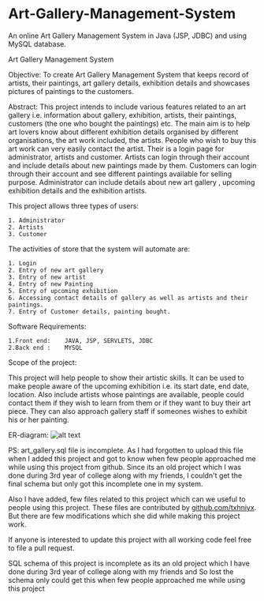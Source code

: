 # Art-Gallery-Management-System
An online Art Gallery Management System in Java (JSP, JDBC) and using MySQL database.



Art Gallery Management System


Objective: To create Art Gallery Management System that keeps record of artists, their paintings, art gallery details, exhibition details and showcases pictures of paintings to the customers.

Abstract: This project intends to include various features related to an art gallery i.e. information about gallery, exhibition, artists, their paintings, customers (the one who bought the paintings) etc. The main aim is to help art lovers know about different exhibition details organised by different organisations, the art work included, the artists. People who wish to buy this art work can very easily contact the artist. Their is a login page for administrator, artists and customer. Artists can login through their account and include details about new paintings made by them. Customers can login through their account and see different paintings available for selling purpose. Administrator can include details about new art gallery , upcoming exhibition details and the exhibition artists.



This project allows three types of users:

	1. Administrator
	2. Artists
	3. Customer



The activities of store that the system will automate are:

	1. Login
	2. Entry of new art gallery
	3. Entry of new artist
	4. Entry of new Painting
	5. Entry of upcoming exhibition
	6. Accessing contact details of gallery as well as artists and their paintings.
	7. Entry of Customer details, painting bought. 

Software Requirements:
	
	1.Front end:	JAVA, JSP, SERVLETS, JDBC
	2.Back end : 	MYSQL




Scope of the project: 

This project will help people to show their artistic skills. It can be used to make people aware of the upcoming exhibition i.e. its start date, end date, location. Also include artists whose paintings are available, people could contact them if they wish to learn from them or if they want to buy their art piece. They can also approach gallery staff if someones wishes to exhibit his or her painting. 

ER-diagram:
![alt text](https://github.com/roshan02/Art-Gallery-Management-System/blob/master/ER-diagram.png)


PS: art_gallery.sql file is incomplete. As I had forgotten to upload this file when I added this project and got to know when few people approached me while using this project from github. Since its an old project which I was done during 3rd year of college along with my friends, I couldn't get the final schema but only got this incomplete one in my system. 

Also I have added, few files related to this project which can we useful to people using this project. These files are contributed by [github.com/txhniyx](https://github.com/txhniyx). But there are few modifications which she did while making this project work.

If anyone is interested to update this project with all working code feel free to file a pull request.


SQL schema of this project is incomplete as its an old project which I have done during 3rd year of college along with my friends and  So  lost the schema only could get this when few people approached me while using this project